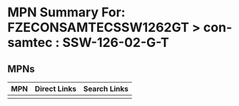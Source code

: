 



# MPN Summary For: FZECONSAMTECSSW1262GT > con-samtec : SSW-126-02-G-T

## MPNs
  

|MPN|Direct Links|Search Links|
| :--- | :--- | :--- |
||||
